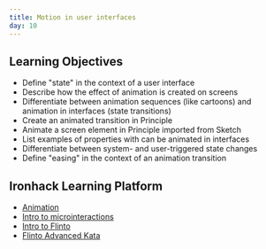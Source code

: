 ```yaml
---
title: Motion in user interfaces
day: 10
---
```


Learning Objectives
-------------------

- Define "state" in the context of a user interface
- Describe how the effect of animation is created on screens
- Differentiate between animation sequences (like cartoons) and animation in interfaces (state transitions)
- Create an animated transition in Principle
- Animate a screen element in Principle imported from Sketch
- List examples of properties with can be animated in interfaces
- Differentiate between system- and user-triggered state changes
- Define "easing" in the context of an animation transition


Ironhack Learning Platform
--------------------------

- [Animation](http://learn.ironhack.com/#/learning_unit/3441)
- [Intro to microinteractions](http://learn.ironhack.com/#/learning_unit/3439)
- [Intro to Flinto](http://learn.ironhack.com/#/learning_unit/3442)
- [Flinto Advanced Kata](http://learn.ironhack.com/#/learning_unit/3445)
